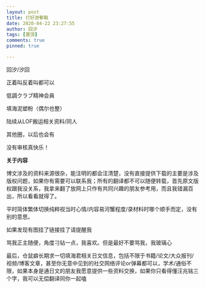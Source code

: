```yaml
---
layout: post
title: 打好游擊戰
date: 2020-04-22 23:27:55
author: 回汐
tags: [置頂]
comments: true
pinned: true

---
```


回汐/汐回

正着叫反着叫都可以

低調クラブ精神会員

填海泥塑粉（偶尔也整）

陆续从LOF搬运相关资料/同人

其他圈，以后也会有

没有审核真快乐！

**关于内容**

博文涉及的资料来源很杂，能注明的都会注清楚，没有直接提供下载的主要是涉及版权问题，如果你有需要可以联系我；所有的翻译都不可以随便转载，首先原文版权跟我没关系，我拿来翻了放网上只作有共同兴趣的朋友参考用，而且我错漏百出，所以看看就得了。

平时简体繁体切换纯粹视当时心情/内容易河蟹程度/录材料时哪个顺手而定，没有别的意思。

如果发现有图挂了链接挂了请提醒我

骂我正主随便，角度刁钻一点，我喜欢。但是最好不要骂我，我玻璃心

最后，仓鼠癖长期求一切填海君相关日文信息，包括不限于书籍/论文/大众报刊/视频/博客文章，甚至你无意中见到的社交网络评论or弹幕都可以，学术/通俗不限，如果本身是通日文的朋友我愿意提供一些资料交换，如果你只看得懂汪兆铭三个字，我可以无偿翻译同你一起嗑
